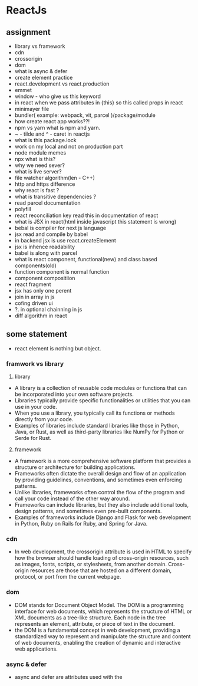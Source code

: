 # ReactJs

## assignment
- library vs framework
- cdn
- crossorigin
- dom
- what is async & defer
- create element practice
- react.development vs react.production
- emmet
- window - who give us this keyword
- in react when we pass attributes in {this} so this called props in react
- minimayer file
- bundler( example: webpack, vit, parcel )/package/module
- how create react app works??!
- npm vs yarn what is npm and yarn.
- ~ - tilde and ^ - caret in reactjs
- what is this package.lock
- work on my local and not on production part
- node module memes
- npx what is this?
- why we need sever?
- what is live server?
- file watcher algorithm(len - C++) 
- http and https difference
- why react is fast ?
- what is transitive dependencies ?
- read parcel documentation
- polyfill
- react reconciliation key read this in documentation of react
- what is JSX in react(html inside javascript this statement is wrong)
- bebal is compiler for next js language
- jsx read and compile by babel
- in backend jsx is use react.createElement
- jsx is inhence readability
- babel is along with parcel
- what is react component, functional(new) and class based components(old)
- function component is normal function
- component compositiion
- react fragment
- jsx has only one perent
- join in array in js
- cofing driven ui
- ?. in optional chainning in js
- diff algorithm in react

## some statement

- react element is nothing but object.

### framwork vs library
1. library
- A library is a collection of reusable code modules or functions that can be incorporated into your own software projects.
- Libraries typically provide specific functionalities or utilities that you can use in your code.
- When you use a library, you typically call its functions or methods directly from your code.
- Examples of libraries include standard libraries like those in Python, Java, or Rust, as well as third-party libraries like NumPy for Python or Serde for Rust.

2. framework
- A framework is a more comprehensive software platform that provides a structure or architecture for building applications.
- Frameworks often dictate the overall design and flow of an application by providing guidelines, conventions, and sometimes even enforcing patterns.
- Unlike libraries, frameworks often control the flow of the program and call your code instead of the other way around.
- Frameworks can include libraries, but they also include additional tools, design patterns, and sometimes even pre-built components.
- Examples of frameworks include Django and Flask for web development in Python, Ruby on Rails for Ruby, and Spring for Java.

### cdn
- In web development, the crossorigin attribute is used in HTML to specify how the browser should handle loading of cross-origin resources, such as images, fonts, scripts, or stylesheets, from another domain. Cross-origin resources are those that are hosted on a different domain, protocol, or port from the current webpage.

### dom
- DOM stands for Document Object Model. The DOM is a programming interface for web documents, which represents the structure of HTML or XML documents as a tree-like structure. Each node in the tree represents an element, attribute, or piece of text in the document.
- the DOM is a fundamental concept in web development, providing a standardized way to represent and manipulate the structure and content of web documents, enabling the creation of dynamic and interactive web applications.

### async & defer
- async and defer are attributes used with the <script> tag to control how JavaScript files are downloaded and executed in an HTML document.

1. async
- The async attribute specifies that the script should be executed asynchronously as soon as it's available, without blocking the HTML parsing.
- When a script with the async attribute is encountered, the browser will continue to parse and render the HTML content, and the script will be fetched asynchronously. Once the script is downloaded, it will be executed without waiting for other scripts or resources to finish downloading or for the HTML parsing to complete.
- It's important to note that scripts with the async attribute may not execute in the order they appear in the HTML document, as they will execute as soon as they're available.
- This attribute is commonly used for scripts that are not dependent on other scripts or need to be loaded and executed quickly, such as analytics scripts or scripts for loading third-party libraries.

2. defer
- The defer attribute specifies that the script should be executed after the HTML parsing is complete, but before the DOMContentLoaded event is fired.
- When a script with the defer attribute is encountered, the browser will continue to parse and render the HTML content, and the script will be fetched asynchronously. However, it will be executed only after the HTML parsing is finished but before the DOMContentLoaded event is triggered.
- Unlike async, scripts with the defer attribute will be executed in the order they appear in the HTML document.
- This attribute is commonly used for scripts that need to manipulate the DOM or interact with other elements on the page but can be deferred until after the page structure is fully parsed.
- **HTML parsing** : HTML parsing is the process by which a web browser or HTML parser reads and interprets HTML code to create the Document Object Model (DOM) tree, which represents the structure of the web page.
- **DOM tree** : The DOM tree is a hierarchical representation of the web page's content, including elements, attributes, and text nodes.

### react.development vs react.production
- react.development.js and react.production.min.js are two versions of the React library optimized for different environments: development and production.

1. react.development.js:
- This version of React is intended for development purposes.
- It includes additional warnings and debugging information to help developers identify and fix issues during development.
- The code is not minified or optimized for size, which means it's larger and may have slower performance compared to the production version.
- It's typically used during development to take advantage of the additional debugging features and to facilitate easier troubleshooting.

2. react.production.min.js:
- This version of React is optimized for production use.
- It has been minified and stripped of unnecessary code to reduce its size and improve performance.
- It does not include the additional warnings and debugging information present in the development version, making it smaller and more suitable for deployment in production environments.
- It's used in production environments to ensure faster load times and better performance for end-users.

### emmet
-Emmet is a powerful toolkit for web developers that helps streamline and speed up the process of writing HTML and CSS code. It's essentially a set of abbreviations and shortcuts that expand into HTML or CSS code snippets. Emmet allows developers to write code faster and more efficiently by typing shorthand expressions and then expanding them into full HTML or CSS markup.

### window - who give us this keyword
- In web development, the window object represents the global window in a browser environment. It is the top-level browsing context that contains the Document Object Model (DOM), which represents the structure of the currently loaded web page. The window object provides access to various properties and methods related to the browser window and the browsing context.
- the window object represents the global window in a browser environment and provides access to various properties and methods related to the browser window, the browsing context, and the DOM. The this keyword in JavaScript refers to the current execution context, which in many cases, especially in the global scope of a browser environment, is the window object.

### in react when we pass attributes in {this} so this called props in react
- In React, when we pass attributes using {} syntax, it's not the this keyword that we're passing, but rather data or values that we want to pass to a component. These values are typically referred to as "props" (short for properties) in React.
- So, in React, when we use {} to pass attributes to components, we're passing props, not the this keyword. The this keyword in React is typically used inside class components to refer to the current instance of the component, while props are used to pass data from parent components to child components.

### minimayer file
- Minification is commonly used in web development to improve website performance by reducing file sizes, which leads to faster load times for users. Smaller file sizes also result in reduced bandwidth usage and improved overall efficiency.
- These minifiers typically have options to customize the level of minification and other settings according to your specific needs. They are often integrated into build tools and workflows, such as Webpack, Gulp, or Grunt, to automate the minification process during development and deployment.

### bundler( example: webpack, vit, parcel )/package/module
1. bundler
- A bundler is a tool used in web development to take multiple separate files (such as JavaScript modules, CSS files, images, etc.) and combine them into a single, optimized bundle.
- Bundlers are commonly used to improve web application performance by reducing the number of HTTP requests needed to load a webpage and by optimizing the size of the assets being delivered.
- Bundlers can also perform additional tasks such as transpilation (converting modern JavaScript syntax to older versions for wider browser compatibility), code splitting (breaking code into smaller chunks to load only what's needed), and minification (reducing the size of files by removing unnecessary characters).
- Examples of popular bundlers include Webpack, Parcel, Rollup, and Vite.

- Combining these concepts, when you use a bundler like Webpack, Vite, or Parcel in your web development workflow, you're typically dealing with multiple packages/modules of code that you've installed via a package manager. The bundler's job is to gather all of these separate files, optimize them as needed, and bundle them together into a single output file or files that can be efficiently delivered to the browser. This process helps manage dependencies, improve performance, and streamline the development and deployment of web applications.

### how create react app works??!
- Client-Server Architecture:
A React app follows a client-server architecture, where the client (the React app running in the browser) communicates with a server (backend) to fetch data, perform operations, and handle user requests.

- API Requests:
The React app makes HTTP requests to the backend server to interact with the server-side resources. These requests typically include operations such as retrieving data, submitting forms, updating records, or performing authentication.

- RESTful APIs or GraphQL:
The backend server exposes APIs (Application Programming Interfaces) that define endpoints for handling various operations.
These APIs can be implemented using RESTful principles (e.g., GET, POST, PUT, DELETE HTTP methods) or GraphQL for more flexible data fetching.

- Routing and Controllers:
Incoming API requests are routed to specific controllers or handler functions on the backend server.
Controllers handle the logic for processing the requests, interacting with the database (if needed), and returning appropriate responses to the client.

- Data Persistence:
The backend server typically interacts with a database (e.g., SQL, NoSQL) to store and retrieve data.
Data persistence involves operations such as querying data, inserting new records, updating existing records, and deleting records.

- Business Logic:
The backend server contains the business logic that governs the behavior of the application, including data validation, authorization, authentication, and any other - - application-specific rules.
Business logic ensures that the application operates correctly and securely according to the defined requirements.

- Authentication and Authorization:
The backend server handles user authentication and authorization to ensure that only authenticated users can access certain resources or perform specific actions.
Authentication mechanisms may include sessions, JSON Web Tokens (JWT), OAuth, or other authentication protocols.

- Middleware:
Middleware functions may be used to intercept and modify incoming requests or outgoing responses, perform additional processing, or add functionality such as logging, error handling, or request validation.

- Error Handling:
The backend server handles errors gracefully by providing appropriate error responses to the client, logging errors for debugging purposes, and preventing potential security vulnerabilities.

- Deployment and Scalability:
The backend server is deployed to a hosting environment (e.g., cloud infrastructure) where it can handle incoming requests from multiple clients.
The server architecture may be designed for scalability and resilience to handle varying levels of traffic and ensure high availability.

### npm vs yarn what is npm and yarn.
1. npm (Node Package Manager)
- npm is the default package manager for Node.js, a runtime environment for executing JavaScript code outside of a web browser.
- It is bundled with Node.js installation, so whenever you install Node.js, you also get npm.
- npm is used to install, manage, and distribute JavaScript packages and dependencies for Node.js projects.
- It provides a command-line interface (CLI) for various package management tasks, such as installing packages, updating dependencies, and running scripts defined in the project's package.json file.
- npm maintains a registry of publicly available packages called the npm Registry, where developers can publish and share their packages.

2. Yarn
- Yarn is a modern package manager for JavaScript projects developed by Facebook, Google, Exponent, and Tilde.
- It was created as an alternative to npm with the goal of addressing some of the shortcomings and performance issues of npm.
- Yarn is fully compatible with the npm ecosystem, meaning it can install npm packages and work with package.json files generated by npm.
- Yarn provides faster and more reliable dependency resolution and installation compared to npm, thanks to its deterministic dependency resolution algorithm and parallel package downloads.
- It offers features such as offline installation, caching, and workspace support, making it suitable for large-scale projects and continuous integration (CI) environments.
- Yarn also has a centralized package registry called the Yarn Registry, which mirrors the npm Registry and provides an alternative source for installing packages.

### ~ - tilde and ^ - caret in reactjs
1. ~ - tilde
- When you prefix a version number with a tilde (~), npm or Yarn will install the specified package version and allow patch updates (bug fixes) within the same minor version range.
- For example, if you specify "react": "~17.0.1", npm or Yarn will install version 17.0.1 of the react package and allow updates to any version within the 17.x.x range (e.g., 17.0.2, 17.1.0, etc.).
- The tilde restricts updates to the same minor version but allows for patch updates within that minor version.

2. ^ - caret
- When you prefix a version number with a caret (^), npm or Yarn will install the specified package version and allow both minor updates (new features) and patch updates (bug fixes) within the same major version range.
- For example, if you specify "react": "^17.0.1", npm or Yarn will install version 17.0.1 of the react package and allow updates to any version within the 17.x.x range (e.g., 17.1.0, 17.2.0, etc.).
- The caret restricts updates to the same major version but allows for both minor and patch updates within that major version.

### what is this package.lock
- The package-lock.json file is created by npm (Node Package Manager) and serves as a record of the exact versions of dependencies installed in a project. Here's a basic overview of what the package-lock.json file is and its purpose:

### npx what is this?
- npx is a command-line utility that comes bundled with npm (Node Package Manager). It stands for "Node Package Runner" and is used to execute npm packages without having to install them globally or locally. Here's a basic overview of what npx is and how it works:

### why we need sever?
- In essence, a server acts as the backbone of a website or web application.  It stores website content, processes user requests, ensures security, and delivers content efficiently.
- Here's an analogy: Imagine a website as a restaurant. The server is the kitchen, where ingredients (website files) are stored and prepared (processed requests).  Just as a restaurant needs a kitchen to function, a website needs a server to operate and deliver content to users (like serving meals to customers).

### what is live server?
1. Live Server (general term):
- A live server, in a general sense, refers to any server that is publicly accessible on the internet and actively serving content to users. This encompasses various types of servers, including:

**Web servers** : Delivering website content (HTML, CSS, JavaScript) to users' web browsers.
**Application servers**: Hosting and running web applications, often interacting with databases and providing dynamic content.
**Database servers**: Storing and managing website or application data.

2. Live Server (Specific Extension):
- There's also a popular browser extension called "Live Server" for code editors like Visual Studio Code. This extension provides a convenient way to preview your web development projects in a live browser window:

**Local Development**: You can develop your website or web application on your local machine (your computer) without needing to deploy them to a remote server.
**Real-time Preview**: The Live Server extension automatically refreshes the browser window whenever you make changes to your code, allowing you to see the updates instantly. This eliminates the need to manually save and refresh the browser each time, streamlining your development workflow.

### file watcher algorithm(len - C++) 
- A file watcher algorithm is a technique in C++ that monitors a directory (folder) and its subdirectories for changes in files. When a specific event occurs (e.g., creation, deletion, modification), the algorithm triggers a user-defined callback function to handle the event accordingly. This enables real-time awareness of file system activity, making it valuable for various applications like:

**Automatic code compilation**: When source code files change, the compiler can be automatically invoked to recompile and update the program.
**Live reloading in web development**: Changes to HTML, CSS, or JavaScript files can trigger a browser refresh to display the updated web page.
**Log file monitoring** : Applications can track changes to log files in real-time for debugging or system monitoring purposes.

### http and https difference
The main difference between HTTP (Hypertext Transfer Protocol) and HTTPS (Hypertext Transfer Protocol Secure) lies in security. Here's a breakdown of their key distinctions:

1. HTTP:

- Unencrypted Communication: Data transmitted between the browser and server in HTTP is not encrypted. This means anyone intercepting the communication can potentially read the information exchanged, including sensitive data like login credentials, credit card details, or personal messages.
- Suitable for: HTTP is suitable for situations where security is not a major concern, such as accessing public websites with non-sensitive information.

2. HTTPS:

- Encrypted Communication: HTTPS uses Transport Layer Security (TLS)/Secure Sockets Layer (SSL) to encrypt the communication between the browser and server. This encryption scrambles the data, making it unreadable to anyone who might intercept it.
- Authentication and Integrity: HTTPS can also provide authentication (verifying the identity of the server) and data integrity (ensuring data hasn't been tampered with in transit). This provides additional security for sensitive transactions.
- Suitable for: HTTPS is essential for any website that handles sensitive information, such as online banking, e-commerce transactions, login portals, and forms where personal data is submitted.